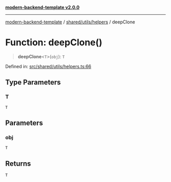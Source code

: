 [**modern-backend-template v2.0.0**](../../../../README.md)

***

[modern-backend-template](../../../../modules.md) / [shared/utils/helpers](../README.md) / deepClone

# Function: deepClone()

> **deepClone**\<`T`\>(`obj`): `T`

Defined in: [src/shared/utils/helpers.ts:66](https://github.com/maemreyo/saas-4cus-nodejs/blob/1a77de11cd6eaefe66c31c7f5de281673fc25ce5/src/shared/utils/helpers.ts#L66)

## Type Parameters

### T

`T`

## Parameters

### obj

`T`

## Returns

`T`
